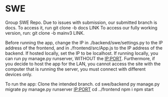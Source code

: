 # SWE
Group SWE Repo.
Due to issues with submission, our submitted branch is docs.
To access it, run git clone -b docs LINK
To access our fully working version, run: 
git clone -b mainv3 LINK.

Before running the app, change the IP in ./backend/swe/settings.py to the IP address of the frontend, and in ./frontend/src/App.js to the IP address of the backend. If hosted locally, set the IP to be localhost. If running locally, you can run py manage.py runserver, WITHOUT the <IP:PORT>. Furthermore, if you decide to host the app for the LAN, you cannot access the site with the computer that is running the server, you must connect with different devices only.

To run the app:
Clone the intended branch.
cd swe/backend
py manage.py migrate
py manage.py runserver <IP:PORT>
cd ../frontend
npm i
npm start
